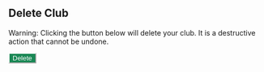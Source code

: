 <html>
    <head>
        <style>
            .btn-custom {
                color: #fff;
                background-color: #198754;
                border-color: #ffffff;
            }
            .btn-custom:hover, .btn-custom:focus, .btn-custom:active, .btn-custom.active, .open>.dropdown-toggle.btn-custom {
                color: #fff;
                background-color: #157347;
                border-color: #ffffff;
            }
        </style>
        <script>
            const delete_url = "https://rebeccaaa.tk/api/club/delete/37";
            // const delete_url = "http://localhost:8192/api/club/delete/37";
            function delete_club(){
                console.log(delete_url);
                const options = {
                    method: 'DELETE',
                    mode: 'cors',
                    cache: 'no-cache',
                    credentials: 'same-origin',
                     headers: {
                        'Content-Type': 'application/json'
                    },
                };
                fetch(delete_url, options)
                .then(response => {
                // check for response errors
                if (response.status !== 200) {
                    error('DELETE API response failure: ' + response.status);
                    return;
                }
                // valid response
                console.log(delete_url);
                // redirect on successful login
                window.location.href = "{{ site.baseurl }}/";
                })
                // catch fetch errors (ie Nginx ACCESS to server blocked)
                .catch(err => {
                    error(err + " " + url);
                });
            }    
            // Something went wrong with actions or responses
            function error(err) {
                // log as Error in console
                console.log(err);
            }
        </script>
    </head>    
 <body>     
     <div class="bg-success w-50 mx-auto m-5">
        <h2 class="text-light mx-5 pt-5">Delete Club</h2>
        <div class="mb-3 px-5">
            <p>Warning: Clicking the button below will delete your club. It is a destructive action that cannot be undone.</p>
        </div>
        <button class="btn btn-custom text-nowrap text-light my-3 mx-5 mb-4" type="submit" onclick="delete_club()">Delete</button>
     </div>       
 </body>
</html>
